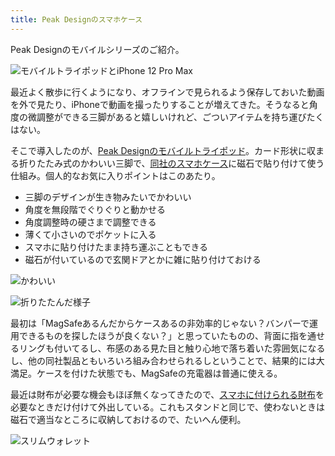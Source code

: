 ```yaml
---
title: Peak Designのスマホケース
---
```

Peak Designのモバイルシリーズのご紹介。

![](https://lh6.googleusercontent.com/yoNoEIialTUBZDEMX2zxWt3kHJQWITah4-16IoC1jxdUhat9kEkEnFeeX0qsMdV3qA9_mtY_g_1JcGoNvjtTEz2soe_4NM8iQY1YiJoIqqqKC8mowXxOb1LxQyRhI-3-iVVh2v7WmRmsHcijsmnEDmCv4LsxIdct8WA8pjlAPa1lVwy4CooR9fKddOR6 "モバイルトライポッドとiPhone 12 Pro Max")

最近よく散歩に行くようになり、オフラインで見られるよう保存しておいた動画を外で見たり、iPhoneで動画を撮ったりすることが増えてきた。そうなると角度の微調整ができる三脚があると嬉しいけれど、ごついアイテムを持ち運びたくはない。

そこで導入したのが、[Peak Designのモバイルトライポッド](https://www.amazon.co.jp/dp/B09FRZPLL3)。カード形状に収まる折りたたみ式のかわいい三脚で、[同社のスマホケース](https://www.amazon.co.jp/dp/B09FP3HP7Z?)に磁石で貼り付けて使う仕組み。個人的なお気に入りポイントはこのあたり。

*   三脚のデザインが生き物みたいでかわいい
*   角度を無段階でぐりぐりと動かせる
*   角度調整時の硬さまで調整できる
*   薄くて小さいのでポケットに入る
*   スマホに貼り付けたまま持ち運ぶこともできる
*   磁石が付いているので玄関ドアとかに雑に貼り付けておける

![](https://lh5.googleusercontent.com/FKFaUZyKiFI5eiBrH35iiioH6SFKjonDoOn8Be5kGoyOMlpbseaLSGjRqk4QF-Yk2h5G5_8vAm3qBrT8AeOV4o9JC6eF4TGkGfOw_K3R17ok-DSwcJOhvLDRJfWEhiyzLJFVL7O7fG04agyNBwklQBRYS2LZx6LQmiA26BtBqlcIm63o18USMF3C-L6B "かわいい")

![](https://lh6.googleusercontent.com/aMJC5olkbFXlPE2zeqARmWpA6OWWlSzecaAko6tvjhplx_gXl-3aKfi74vi3adOUhaJ-niox1XPseNGVBemTgrc0upEsLVdYV-SNlGqQjtOh8-7TFcihpm93dY2LJ3OK5UbY7RfuHsmMIB88cMW8ar_3vjb28z3TeXExJOHDGuEVeQ-q_RMKRWTQZjfy "折りたたんだ様子")

最初は「MagSafeあるんだからケースあるの非効率的じゃない？バンパーで運用できるものを探したほうが良くない？」と思っていたものの、背面に指を通せるリングも付いてるし、布感のある見た目と触り心地で落ち着いた雰囲気になるし、他の同社製品ともいろいろ組み合わせられるしということで、結果的には大満足。ケースを付けた状態でも、MagSafeの充電器は普通に使える。

最近は財布が必要な機会もほぼ無くなってきたので、[スマホに付けられる財布](https://www.amazon.co.jp/dp/B09FSGW671)を必要なときだけ付けて外出している。これもスタンドと同じで、使わないときは磁石で適当なところに収納しておけるので、たいへん便利。

![](https://lh4.googleusercontent.com/ncmUXeHvIxfceMWhblJVUHfXWwlLukK-qaciFqFdegzTh5MDh4cQa_eq2VJeQK2BC8tHWVnwz_iyuNRNNmYo9mi58qjVvfrBFwV0bOyhJqUW8WVhkUXidiunzVz9NnucHIoe30sy4EUaRi0zCa8Au0UsEfKI47A3hIFjTosrwotQqREkIngc9cz2RZtK "スリムウォレット")
